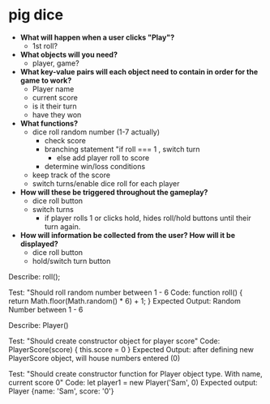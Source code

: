 # pig dice

- **What will happen when a user clicks "Play"?**
    - 1st roll?
- **What objects will you need?**
    - player, game?
- **What key-value pairs will each object need to contain in order for the game to work?**
    - Player name
    - current score
    - is it their turn
    - have they won
- **What functions?**
    - dice roll random number (1-7 actually)
        - check score
        - branching statement "if roll === 1 , switch turn
          - else add player roll to score
        - determine win/loss conditions
    - keep track of the score
    - switch turns/enable dice roll for each player
- **How will these be triggered throughout the gameplay?**
    - dice roll button
    - switch turns
        - if player rolls 1 or clicks hold, hides roll/hold buttons until their turn again.
- **How will information be collected from the user? How will it be displayed?**
    - dice roll button
    - hold/switch turn button


Describe: roll();

Test: "Should roll random number between 1 - 6 
Code:
 function roll() {
  return Math.floor(Math.random() * 6) + 1;
}
Expected Output: Random Number between 1 - 6

Describe: Player()

Test: "Should create constructor object for player score"
Code:
PlayerScore(score) {
  this.score = 0
}
Expected Output: after defining new PlayerScore object, will house numbers entered (0)

Test: "Should create constructor function for Player object type. With name, current score 0"
Code:
let player1 = new Player('Sam', 0)
Expected output: Player {name: 'Sam', score: '0'}